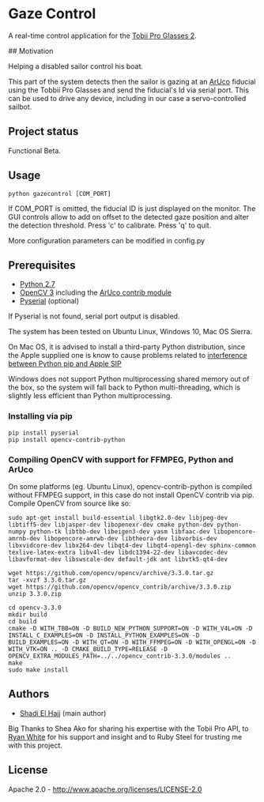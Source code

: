 # Gaze Control

A real-time control application for the [Tobii Pro Glasses 2](https://www.tobiipro.com/product-listing/tobii-pro-glasses-2/).

## Motivation

Helping a disabled sailor control his boat.

This part of the system detects then the sailor is gazing at an [ArUco](https://www.uco.es/investiga/grupos/ava/node/26) fiducial using the Tobbii Pro Glasses and send the fiducial's Id via serial port. This can be used to drive any device, including in our case a servo-controlled sailbot.

## Project status

Functional Beta.

## Usage

```
python gazecontrol [COM_PORT]
```

If COM_PORT is omitted, the fiducial ID is just displayed on the monitor.
The GUI controls allow to add on offset to the detected gaze position and alter the detection threshold.
Press 'c' to calibrate.
Press 'q' to quit.

More configuration parameters can be modified in config.py

## Prerequisites

* [Python 2.7](https://www.python.org/download/releases/2.7/)
* [OpenCV 3](http://opencv.org/) including the [ArUco contrib module](https://github.com/opencv/opencv_contrib/tree/master/modules/aruco)
* [Pyserial](https://pythonhosted.org/pyserial/) (optional)

If Pyserial is not found, serial port output is disabled.

The system has been tested on Ubuntu Linux, Windows 10, Mac OS Sierra.

On Mac OS, it is advised to install a third-party Python distribution, since the Apple supplied one is know to cause problems related to [interference between Python pip and Apple SIP](https://apple.stackexchange.com/questions/209572/how-to-use-pip-after-the-os-x-el-capitan-upgrade)

Windows does not support Python multiprocessing shared memory out of the box, so the system will fall back to Python multi-threading, which is slightly less efficient than Python multiprocessing.

### Installing via pip

```
pip install pyserial
pip install opencv-contrib-python
```

### Compiling OpenCV with support for FFMPEG, Python and ArUco

On some platforms (eg. Ubuntu Linux), opencv-contrib-python is compiled without FFMPEG support, in this case do not install OpenCV contrib via pip. Compile OpenCV from source like so:

```
sudo apt-get install build-essential libgtk2.0-dev libjpeg-dev libtiff5-dev libjasper-dev libopenexr-dev cmake python-dev python-numpy python-tk libtbb-dev libeigen3-dev yasm libfaac-dev libopencore-amrnb-dev libopencore-amrwb-dev libtheora-dev libvorbis-dev libxvidcore-dev libx264-dev libqt4-dev libqt4-opengl-dev sphinx-common texlive-latex-extra libv4l-dev libdc1394-22-dev libavcodec-dev libavformat-dev libswscale-dev default-jdk ant libvtk5-qt4-dev

wget https://github.com/opencv/opencv/archive/3.3.0.tar.gz
tar -xvzf 3.3.0.tar.gz
wget https://github.com/opencv/opencv_contrib/archive/3.3.0.zip
unzip 3.3.0.zip

cd opencv-3.3.0
mkdir build
cd build
cmake -D WITH_TBB=ON -D BUILD_NEW_PYTHON_SUPPORT=ON -D WITH_V4L=ON -D INSTALL_C_EXAMPLES=ON -D INSTALL_PYTHON_EXAMPLES=ON -D BUILD_EXAMPLES=ON -D WITH_QT=ON -D WITH_FFMPEG=ON -D WITH_OPENGL=ON -D WITH_VTK=ON .. -D CMAKE_BUILD_TYPE=RELEASE -D OPENCV_EXTRA_MODULES_PATH=../../opencv_contrib-3.3.0/modules ..
make
sudo make install

```

## Authors

* [Shadi El Hajj](https://github.com/shadielhajj) (main author)

Big Thanks to Shea Ako for sharing his expertise with the Tobii Pro API, to [Ryan White](https://github.com/robot-army) for his support and insight and to Ruby Steel for trusting me with this project.

## License

Apache 2.0 - http://www.apache.org/licenses/LICENSE-2.0
